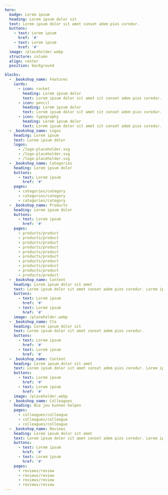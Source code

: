 ```yaml
---
hero:
  badge: Lorem ipsum
  heading: Lorem ipsum dolor sit
  text: Lorem ipsum dolor sit amet conset adem pios coredur.
  buttons:
    - text: Lorem ipsum
      href: '#'
    - text: Lorem ipsum
      href: '#'
  image: /placeholder.webp
  structure: column
  align: center
  position: background

blocks:
  - _bookshop_name: Features
    cards:
      - icon: rocket
        heading: Lorem ipsum dolor
        text: Lorem ipsum dolor sit amet sit conset adem pios coredur. Lorem ipsum dolor sit amet. 
      - icon: pencil
        heading: Lorem ipsum dolor
        text: Lorem ipsum dolor sit amet sit conset adem pios coredur. Lorem ipsum dolor sit amet. 
      - icon: typography
        heading: Lorem ipsum dolor
        text: Lorem ipsum dolor sit amet sit conset adem pios coredur. Lorem ipsum dolor sit amet. 
  - _bookshop_name: Logos
    heading: Lorem ipsum
    text: Lorem ipsum dolor
    logos:
      - /logo-placeholder.svg
      - /logo-placeholder.svg
      - /logo-placeholder.svg
  - _bookshop_name: Categories
    heading: Lorem ipsum dolor
    buttons:
      - text: Lorem ipsum
        href: '#'
    pages:
      - categories/category
      - categories/category
      - categories/category
  - _bookshop_name: Products
    heading: Lorem ipsum dolor
    buttons:
      - text: Lorem ipsum
        href: '#'
    pages:
      - products/product
      - products/product
      - products/product
      - products/product
      - products/product
      - products/product
      - products/product
      - products/product
      - products/product
      - products/product
  - _bookshop_name: Content
    heading: Lorem ipsum dolor sit amet
    text: Lorem ipsum dolor sit amet conset adem pios coredur. Lorem ipsum dolor sit amet conset adem pios coredur.
    buttons:
      - text: Lorem ipsum
        href: '#'
      - text: Lorem ipsum
        href: '#'
    image: /placeholder.webp
  - _bookshop_name: Cta
    heading: Lorem ipsum dolor sit
    text: Lorem ipsum dolor sit amet conset adem pios coredur.
    buttons:
      - text: Lorem ipsum
        href: '#'
      - text: Lorem ipsum
        href: '#'
  - _bookshop_name: Content
    heading: Lorem ipsum dolor sit amet
    text: Lorem ipsum dolor sit amet conset adem pios coredur. Lorem ipsum dolor sit amet conset adem pios coredur.
    buttons:
      - text: Lorem ipsum
        href: '#'
      - text: Lorem ipsum
        href: '#'
    image: /placeholder.webp
  - _bookshop_name: Colleagues
    heading: Wie jou kunnen helpen
    pages:
      - colleagues/colleague
      - colleagues/colleague
      - colleagues/colleague
  - _bookshop_name: Reviews
    heading: Lorem ipsum dolor sit amet
    text: Lorem ipsum dolor sit amet conset adem pios coredur. Lorem ipsum dolor sit amet conset adem pios coredur.
    buttons:
      - text: Lorem ipsum
        href: '#'
      - text: Lorem ipsum
        href: '#'
    pages:
      - reviews/review
      - reviews/review
      - reviews/review
      - reviews/review
---
```

